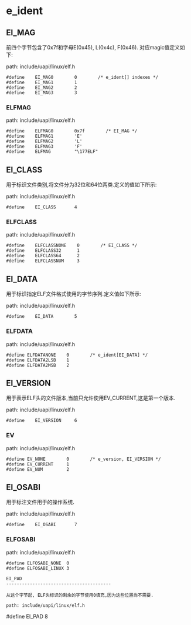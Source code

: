e_ident
========================================

EI_MAG
----------------------------------------

前四个字节包含了0x7f和字母E(0x45), L(0x4c), F(0x46). 对应magic值定义如下:

path: include/uapi/linux/elf.h
```
#define    EI_MAG0        0        /* e_ident[] indexes */
#define    EI_MAG1        1
#define    EI_MAG2        2
#define    EI_MAG3        3
```

### ELFMAG

path: include/uapi/linux/elf.h
```
#define    ELFMAG0        0x7f        /* EI_MAG */
#define    ELFMAG1        'E'
#define    ELFMAG2        'L'
#define    ELFMAG3        'F'
#define    ELFMAG         "\177ELF"
```

EI_CLASS
----------------------------------------

用于标识文件类别,将文件分为32位和64位两类.定义的值如下所示:

path: include/uapi/linux/elf.h
```
#define    EI_CLASS       4
```

### ELFCLASS

path: include/uapi/linux/elf.h
```
#define    ELFCLASSNONE    0        /* EI_CLASS */
#define    ELFCLASS32      1
#define    ELFCLASS64      2
#define    ELFCLASSNUM     3
```

EI_DATA
----------------------------------------

用于标识指定ELF文件格式使用的字节序列.定义值如下所示:

path: include/uapi/linux/elf.h
```
#define    EI_DATA        5
```

### ELFDATA

path: include/uapi/linux/elf.h
```
#define ELFDATANONE    0        /* e_ident[EI_DATA] */
#define ELFDATA2LSB    1
#define ELFDATA2MSB    2
```

EI_VERSION
----------------------------------------

用于表示ELF头的文件版本,当前只允许使用EV_CURRENT,这是第一个版本.

path: include/uapi/linux/elf.h
```
#define    EI_VERSION     6
```

### EV

path: include/uapi/linux/elf.h
```
#define EV_NONE        0        /* e_version, EI_VERSION */
#define EV_CURRENT     1
#define EV_NUM         2
```

EI_OSABI
----------------------------------------

用于标注文件用于的操作系统.

path: include/uapi/linux/elf.h
```
#define    EI_OSABI       7
```

### ELFOSABI

path: include/uapi/linux/elf.h
```
#define ELFOSABI_NONE  0
#define ELFOSABI_LINUX 3

EI_PAD
----------------------------------------

从这个字节起, ELF头标识的剩余的字节使用0填充,因为这些位置尚不需要.

path: include/uapi/linux/elf.h
```
#define    EI_PAD         8
```
